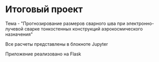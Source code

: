 # Итоговый проект

Тема - "Прогнозирование размеров сварного шва при электронно-лучевой сварке тонкостенных конструкций аэрокосмического назначения"

Все расчеты представлены в блокноте Jupyter

Приложение реализовано на Flask
